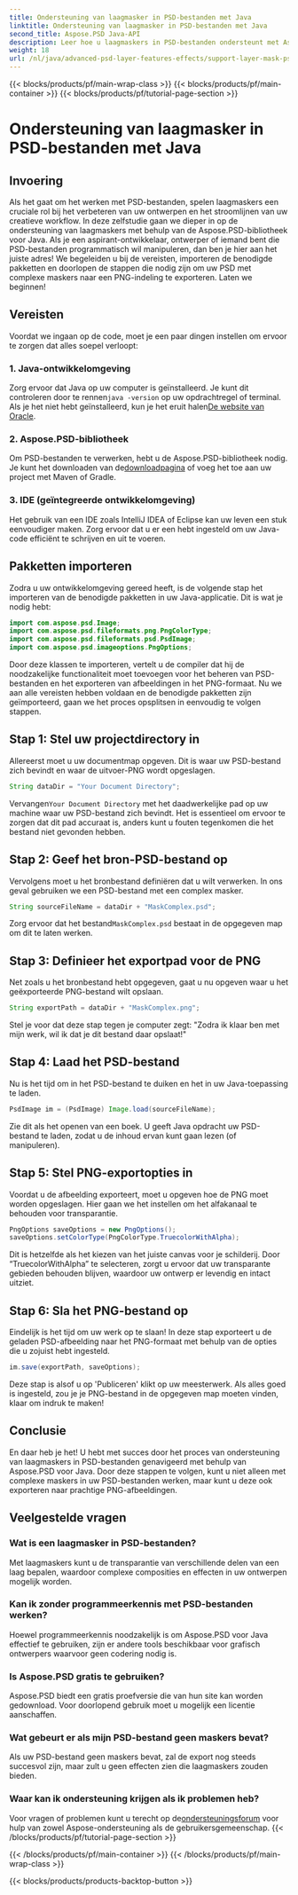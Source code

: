 ```yaml
---
title: Ondersteuning van laagmasker in PSD-bestanden met Java
linktitle: Ondersteuning van laagmasker in PSD-bestanden met Java
second_title: Aspose.PSD Java-API
description: Leer hoe u laagmaskers in PSD-bestanden ondersteunt met Aspose.PSD voor Java via een uitgebreide stapsgewijze zelfstudie.
weight: 18
url: /nl/java/advanced-psd-layer-features-effects/support-layer-mask-psd-files/
---
```


{{< blocks/products/pf/main-wrap-class >}}
{{< blocks/products/pf/main-container >}}
{{< blocks/products/pf/tutorial-page-section >}}

# Ondersteuning van laagmasker in PSD-bestanden met Java

## Invoering
Als het gaat om het werken met PSD-bestanden, spelen laagmaskers een cruciale rol bij het verbeteren van uw ontwerpen en het stroomlijnen van uw creatieve workflow. In deze zelfstudie gaan we dieper in op de ondersteuning van laagmaskers met behulp van de Aspose.PSD-bibliotheek voor Java. Als je een aspirant-ontwikkelaar, ontwerper of iemand bent die PSD-bestanden programmatisch wil manipuleren, dan ben je hier aan het juiste adres! We begeleiden u bij de vereisten, importeren de benodigde pakketten en doorlopen de stappen die nodig zijn om uw PSD met complexe maskers naar een PNG-indeling te exporteren. Laten we beginnen!
## Vereisten
Voordat we ingaan op de code, moet je een paar dingen instellen om ervoor te zorgen dat alles soepel verloopt:
### 1. Java-ontwikkelomgeving
 Zorg ervoor dat Java op uw computer is geïnstalleerd. Je kunt dit controleren door te rennen`java -version` op uw opdrachtregel of terminal. Als je het niet hebt geïnstalleerd, kun je het eruit halen[De website van Oracle](https://www.oracle.com/java/technologies/javase-jdk11-downloads.html).
### 2. Aspose.PSD-bibliotheek
Om PSD-bestanden te verwerken, hebt u de Aspose.PSD-bibliotheek nodig. Je kunt het downloaden van de[downloadpagina](https://releases.aspose.com/psd/java/) of voeg het toe aan uw project met Maven of Gradle.
### 3. IDE (geïntegreerde ontwikkelomgeving)
Het gebruik van een IDE zoals IntelliJ IDEA of Eclipse kan uw leven een stuk eenvoudiger maken. Zorg ervoor dat u er een hebt ingesteld om uw Java-code efficiënt te schrijven en uit te voeren.
## Pakketten importeren
Zodra u uw ontwikkelomgeving gereed heeft, is de volgende stap het importeren van de benodigde pakketten in uw Java-applicatie. Dit is wat je nodig hebt:
```java
import com.aspose.psd.Image;
import com.aspose.psd.fileformats.png.PngColorType;
import com.aspose.psd.fileformats.psd.PsdImage;
import com.aspose.psd.imageoptions.PngOptions;
```
Door deze klassen te importeren, vertelt u de compiler dat hij de noodzakelijke functionaliteit moet toevoegen voor het beheren van PSD-bestanden en het exporteren van afbeeldingen in het PNG-formaat.
Nu we aan alle vereisten hebben voldaan en de benodigde pakketten zijn geïmporteerd, gaan we het proces opsplitsen in eenvoudig te volgen stappen.
## Stap 1: Stel uw projectdirectory in

Allereerst moet u uw documentmap opgeven. Dit is waar uw PSD-bestand zich bevindt en waar de uitvoer-PNG wordt opgeslagen.
```java
String dataDir = "Your Document Directory";
```
 Vervangen`Your Document Directory` met het daadwerkelijke pad op uw machine waar uw PSD-bestand zich bevindt. Het is essentieel om ervoor te zorgen dat dit pad accuraat is, anders kunt u fouten tegenkomen die het bestand niet gevonden hebben.
## Stap 2: Geef het bron-PSD-bestand op

Vervolgens moet u het bronbestand definiëren dat u wilt verwerken. In ons geval gebruiken we een PSD-bestand met een complex masker.
```java
String sourceFileName = dataDir + "MaskComplex.psd";
```
 Zorg ervoor dat het bestand`MaskComplex.psd` bestaat in de opgegeven map om dit te laten werken. 
## Stap 3: Definieer het exportpad voor de PNG

Net zoals u het bronbestand hebt opgegeven, gaat u nu opgeven waar u het geëxporteerde PNG-bestand wilt opslaan.
```java
String exportPath = dataDir + "MaskComplex.png";
```
Stel je voor dat deze stap tegen je computer zegt: "Zodra ik klaar ben met mijn werk, wil ik dat je dit bestand daar opslaat!"
## Stap 4: Laad het PSD-bestand

Nu is het tijd om in het PSD-bestand te duiken en het in uw Java-toepassing te laden.
```java
PsdImage im = (PsdImage) Image.load(sourceFileName);
```
Zie dit als het openen van een boek. U geeft Java opdracht uw PSD-bestand te laden, zodat u de inhoud ervan kunt gaan lezen (of manipuleren).
## Stap 5: Stel PNG-exportopties in

Voordat u de afbeelding exporteert, moet u opgeven hoe de PNG moet worden opgeslagen. Hier gaan we het instellen om het alfakanaal te behouden voor transparantie.
```java
PngOptions saveOptions = new PngOptions();
saveOptions.setColorType(PngColorType.TruecolorWithAlpha);
```
Dit is hetzelfde als het kiezen van het juiste canvas voor je schilderij. Door “TruecolorWithAlpha” te selecteren, zorgt u ervoor dat uw transparante gebieden behouden blijven, waardoor uw ontwerp er levendig en intact uitziet.
## Stap 6: Sla het PNG-bestand op

Eindelijk is het tijd om uw werk op te slaan! In deze stap exporteert u de geladen PSD-afbeelding naar het PNG-formaat met behulp van de opties die u zojuist hebt ingesteld.
```java
im.save(exportPath, saveOptions);
```
Deze stap is alsof u op 'Publiceren' klikt op uw meesterwerk. Als alles goed is ingesteld, zou je je PNG-bestand in de opgegeven map moeten vinden, klaar om indruk te maken!
## Conclusie
En daar heb je het! U hebt met succes door het proces van ondersteuning van laagmaskers in PSD-bestanden genavigeerd met behulp van Aspose.PSD voor Java. Door deze stappen te volgen, kunt u niet alleen met complexe maskers in uw PSD-bestanden werken, maar kunt u deze ook exporteren naar prachtige PNG-afbeeldingen. 
## Veelgestelde vragen
### Wat is een laagmasker in PSD-bestanden?  
Met laagmaskers kunt u de transparantie van verschillende delen van een laag bepalen, waardoor complexe composities en effecten in uw ontwerpen mogelijk worden.
### Kan ik zonder programmeerkennis met PSD-bestanden werken?  
Hoewel programmeerkennis noodzakelijk is om Aspose.PSD voor Java effectief te gebruiken, zijn er andere tools beschikbaar voor grafisch ontwerpers waarvoor geen codering nodig is.
### Is Aspose.PSD gratis te gebruiken?  
Aspose.PSD biedt een gratis proefversie die van hun site kan worden gedownload. Voor doorlopend gebruik moet u mogelijk een licentie aanschaffen.
### Wat gebeurt er als mijn PSD-bestand geen maskers bevat?  
Als uw PSD-bestand geen maskers bevat, zal de export nog steeds succesvol zijn, maar zult u geen effecten zien die laagmaskers zouden bieden.
### Waar kan ik ondersteuning krijgen als ik problemen heb?  
 Voor vragen of problemen kunt u terecht op de[ondersteuningsforum](https://forum.aspose.com/c/psd/34) voor hulp van zowel Aspose-ondersteuning als de gebruikersgemeenschap.
{{< /blocks/products/pf/tutorial-page-section >}}

{{< /blocks/products/pf/main-container >}}
{{< /blocks/products/pf/main-wrap-class >}}

{{< blocks/products/products-backtop-button >}}
